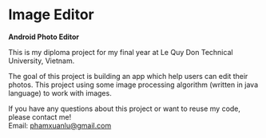 # Image Editor
<b>Android Photo Editor</b>

This is my diploma project for my final year at Le Quy Don Technical University,  Vietnam.

The goal of this project is building an app which help users can edit their photos. This project using some image processing algorithm (written in java language) to work with images.

If you have any questions about this project or want to reuse my code, please contact me!</br>
Email: phamxuanlu@gmail.com

